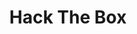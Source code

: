 ---
title: "Hack The Box"
layout: hackthebox
permalink: /hackthebox
author_profile: true
category_name: hackthebox
---